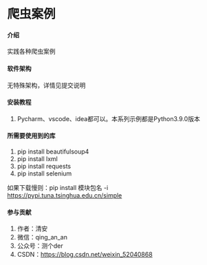 # 爬虫案例

#### 介绍
实践各种爬虫案例

#### 软件架构
无特殊架构，详情见提交说明


#### 安装教程

1.  Pycharm、vscode、idea都可以。本系列示例都是Python3.9.0版本

#### 所需要使用到的库

1.  pip install beautifulsoup4
2.  pip install lxml
3.  pip install requests
4.  pip install selenium

如果下载慢则：pip install 模块包名 -i https://pypi.tuna.tsinghua.edu.cn/simple

#### 参与贡献

1.  作者：清安
2.  微信：qing_an_an
3.  公众号：测个der
4.  CSDN：https://blog.csdn.net/weixin_52040868
